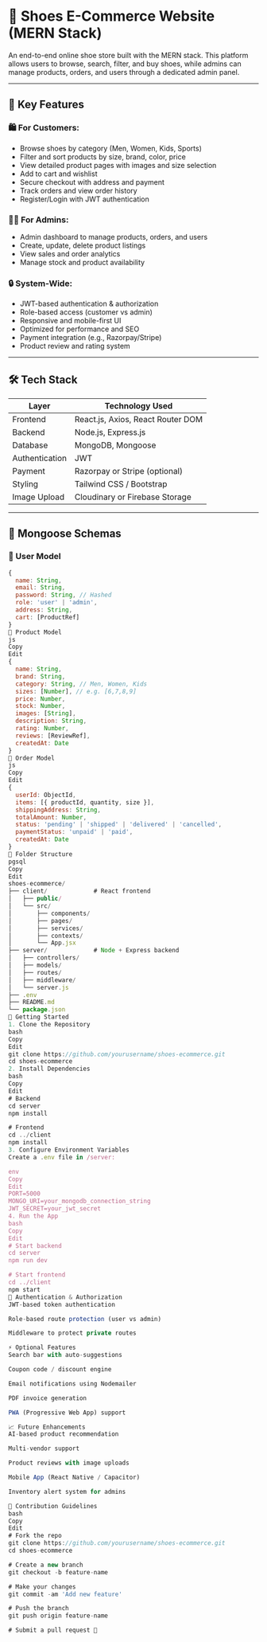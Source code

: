 # 👟 Shoes E-Commerce Website (MERN Stack)

An end-to-end online shoe store built with the MERN stack. This platform allows users to browse, search, filter, and buy shoes, while admins can manage products, orders, and users through a dedicated admin panel.

---

## 📌 Key Features

### 🛍️ For Customers:
- Browse shoes by category (Men, Women, Kids, Sports)
- Filter and sort products by size, brand, color, price
- View detailed product pages with images and size selection
- Add to cart and wishlist
- Secure checkout with address and payment
- Track orders and view order history
- Register/Login with JWT authentication

### 🧑‍💼 For Admins:
- Admin dashboard to manage products, orders, and users
- Create, update, delete product listings
- View sales and order analytics
- Manage stock and product availability

### 🔒 System-Wide:
- JWT-based authentication & authorization
- Role-based access (customer vs admin)
- Responsive and mobile-first UI
- Optimized for performance and SEO
- Payment integration (e.g., Razorpay/Stripe)
- Product review and rating system

---

## 🛠️ Tech Stack

| Layer        | Technology Used                     |
|--------------|--------------------------------------|
| Frontend     | React.js, Axios, React Router DOM    |
| Backend      | Node.js, Express.js                 |
| Database     | MongoDB, Mongoose                   |
| Authentication | JWT                               |
| Payment      | Razorpay or Stripe (optional)       |
| Styling      | Tailwind CSS / Bootstrap            |
| Image Upload | Cloudinary or Firebase Storage      |

---

## 🧾 Mongoose Schemas

### 👤 User Model

```js
{
  name: String,
  email: String,
  password: String, // Hashed
  role: 'user' | 'admin',
  address: String,
  cart: [ProductRef]
}
👟 Product Model
js
Copy
Edit
{
  name: String,
  brand: String,
  category: String, // Men, Women, Kids
  sizes: [Number], // e.g. [6,7,8,9]
  price: Number,
  stock: Number,
  images: [String],
  description: String,
  rating: Number,
  reviews: [ReviewRef],
  createdAt: Date
}
🧾 Order Model
js
Copy
Edit
{
  userId: ObjectId,
  items: [{ productId, quantity, size }],
  shippingAddress: String,
  totalAmount: Number,
  status: 'pending' | 'shipped' | 'delivered' | 'cancelled',
  paymentStatus: 'unpaid' | 'paid',
  createdAt: Date
}
📂 Folder Structure
pgsql
Copy
Edit
shoes-ecommerce/
├── client/             # React frontend
│   ├── public/
│   └── src/
│       ├── components/
│       ├── pages/
│       ├── services/
│       ├── contexts/
│       └── App.jsx
├── server/             # Node + Express backend
│   ├── controllers/
│   ├── models/
│   ├── routes/
│   ├── middleware/
│   └── server.js
├── .env
├── README.md
└── package.json
🚀 Getting Started
1. Clone the Repository
bash
Copy
Edit
git clone https://github.com/yourusername/shoes-ecommerce.git
cd shoes-ecommerce
2. Install Dependencies
bash
Copy
Edit
# Backend
cd server
npm install

# Frontend
cd ../client
npm install
3. Configure Environment Variables
Create a .env file in /server:

env
Copy
Edit
PORT=5000
MONGO_URI=your_mongodb_connection_string
JWT_SECRET=your_jwt_secret
4. Run the App
bash
Copy
Edit
# Start backend
cd server
npm run dev

# Start frontend
cd ../client
npm start
🔐 Authentication & Authorization
JWT-based token authentication

Role-based route protection (user vs admin)

Middleware to protect private routes

⚡ Optional Features
Search bar with auto-suggestions

Coupon code / discount engine

Email notifications using Nodemailer

PDF invoice generation

PWA (Progressive Web App) support

📈 Future Enhancements
AI-based product recommendation

Multi-vendor support

Product reviews with image uploads

Mobile App (React Native / Capacitor)

Inventory alert system for admins

🤝 Contribution Guidelines
bash
Copy
Edit
# Fork the repo
git clone https://github.com/yourusername/shoes-ecommerce.git
cd shoes-ecommerce

# Create a new branch
git checkout -b feature-name

# Make your changes
git commit -am 'Add new feature'

# Push the branch
git push origin feature-name

# Submit a pull request 🚀
